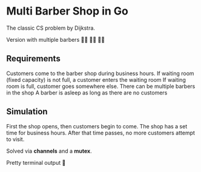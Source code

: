 # Multi Barber Shop in Go

The classic CS problem by Dijkstra. 

Version with multiple barbers 🧔🏻 🧔🏻 🧔🏻

## Requirements 

Customers come to the barber shop during business hours.
If waiting room (fixed capacity) is not full, a customer enters the waiting room
If waiting room is full, customer goes somewhere else.
There can be multiple barbers in the shop
A barber is asleep as long as there are no customers

## Simulation

First the shop opens, then customers begin to come.
The shop has a set time for business hours. After that time passes, no more customers attempt to visit.

Solved via **channels** and a **mutex**.

Pretty terminal output 🤩